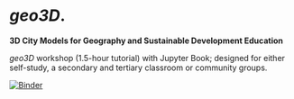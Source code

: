 # *geo3D*. 

**3D City Models for Geography and Sustainable Development Education**

*geo3D* workshop (1.5-hour tutorial) with Jupyter Book; designed for either self-study, a secondary and tertiary classroom or community groups. 

[![Binder](https://mybinder.org/badge_logo.svg)](https://mybinder.org/v2/gh/AdrianKriger/geo3D_wrkshp/tree/main/HEAD)
